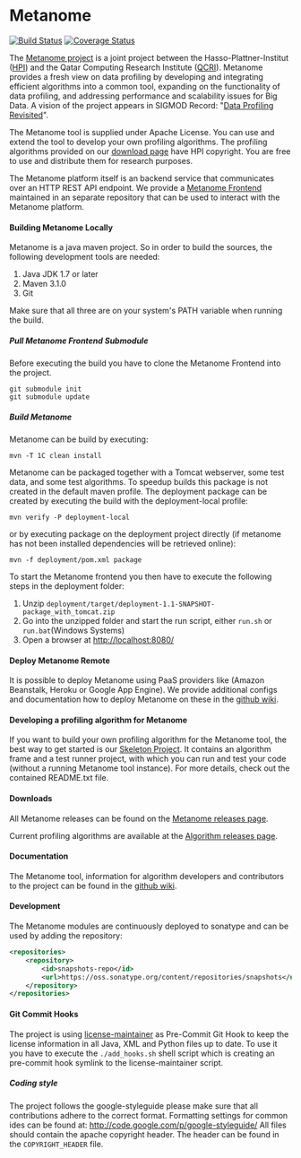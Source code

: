 # Metanome

[![Build Status](https://travis-ci.org/HPI-Information-Systems/Metanome.png?branch=master)](https://travis-ci.org/HPI-Information-Systems/Metanome)
[![Coverage Status](https://coveralls.io/repos/HPI-Information-Systems/Metanome/badge.png)](https://coveralls.io/r/HPI-Information-Systems/Metanome)

The [Metanome project](https://hpi.de/naumann/projects/data-profiling-and-analytics/metanome-data-profiling.html) is a joint project between the Hasso-Plattner-Institut ([HPI](http://www.hpi.de)) and the Qatar Computing Research Institute ([QCRI](http://www.qcri.org)). Metanome provides a fresh view on data profiling by developing and integrating efficient algorithms into a common tool, expanding on the functionality of data profiling, and addressing performance and scalability issues for Big Data. A vision of the project appears in SIGMOD Record: "[Data Profiling Revisited](http://hpi.de/naumann/publications/publications-by-type/year/2013/102276/Nau13.html)".

The Metanome tool is supplied under Apache License. You can use and extend the tool to develop your own profiling algorithms. The profiling algorithms provided on our [download page](https://hpi.de/naumann/projects/data-profiling-and-analytics/metanome-data-profiling/algorithms.html) have HPI copyright. You are free to use and distribute them for research purposes. 

The Metanome platform itself is an backend service that communicates over an HTTP REST API endpoint. 
We provide a [Metanome Frontend](https://github.com/HPI-Information-Systems/Metanome-Frontend) maintained in an separate repository that can be used to interact with the Metanome platform.

#### Building Metanome Locally

Metanome is a java maven project. So in order to build the sources, the following development tools are needed:

1. Java JDK 1.7 or later
2. Maven 3.1.0
2. Git

Make sure that all three are on your system's PATH variable when running the build.

##### Pull Metanome Frontend Submodule

Before executing the build you have to clone the Metanome Frontend into the project.

```
git submodule init
git submodule update
```

##### Build Metanome

Metanome can be build by executing:

```mvn -T 1C clean install```

Metanome can be packaged together with a Tomcat webserver, some test data, and some test algorithms. 
To speedup builds this package is not created in the default maven profile. 
The deployment package can be created by executing the build with the deployment-local profile: 

```mvn verify -P deployment-local```

or by executing package on the deployment project directly (if metanome has not been installed dependencies will be retrieved online): 

```mvn -f deployment/pom.xml package```

To start the Metanome frontend you then have to execute the following steps in the deployment folder:

1. Unzip `deployment/target/deployment-1.1-SNAPSHOT-package_with_tomcat.zip`
2. Go into the unzipped folder and start the run script, either `run.sh` or `run.bat`(Windows Systems)
3. Open a browser at [http://localhost:8080/](http://localhost:8080/)

#### Deploy Metanome Remote
It is possible to deploy Metanome using PaaS providers like (Amazon Beanstalk, Heroku or Google App Engine).
We provide additional configs and documentation how to deploy Metanome on these in the [github wiki](https://github.com/HPI-Information-Systems/Metanome/wiki).

#### Developing a profiling algorithm for Metanome
If you want to build your own profiling algorithm for the Metanome tool, the best way to get started is our [Skeleton Project](https://hpi.de/fileadmin/user_upload/fachgebiete/naumann/projekte/repeatability/DataProfiling/Metanome/MetanomeAlgorithmSkeleton.zip). It contains an algorithm frame and a test runner project, with which you can run and test your code (without a running Metanome tool instance). For more details, check out the contained README.txt file.

#### Downloads
All Metanome releases can be found on the [Metanome releases page](https://github.com/HPI-Information-Systems/Metanome/releases).

Current profiling algorithms are available at the [Algorithm releases page](https://hpi.de/naumann/projects/data-profiling-and-analytics/metanome-data-profiling/algorithms.html).

#### Documentation
The Metanome tool, information for algorithm developers and contributors to the project can be found in the [github wiki](https://github.com/HPI-Information-Systems/Metanome/wiki).

#### Development
The Metanome modules are continuously deployed to sonatype and can be used by adding the repository:
```xml
<repositories>
    <repository>
        <id>snapshots-repo</id>
        <url>https://oss.sonatype.org/content/repositories/snapshots</url>
    </repository>
</repositories>
```

#### Git Commit Hooks
The project is using [license-maintainer](https://github.com/NitorCreations/license-maintainer) as Pre-Commit Git Hook to keep the license information in all Java, XML and Python files up to date. To use it you have to execute the ```./add_hooks.sh``` shell script which is creating an pre-commit hook symlink to the license-maintainer script.

##### Coding style
The project follows the google-styleguide please make sure that all contributions adhere to the correct format. Formatting settings for common ides can be found at: http://code.google.com/p/google-styleguide/
All files should contain the apache copyright header. The header can be found in the ```COPYRIGHT_HEADER``` file.

